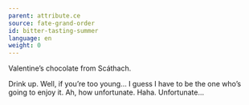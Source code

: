 ```yaml
---
parent: attribute.ce
source: fate-grand-order
id: bitter-tasting-summer
language: en
weight: 0
---
```


Valentine’s chocolate from Scáthach.

Drink up.
Well, if you’re too young…
I guess I have to be the one who’s going to enjoy it.
Ah, how unfortunate. Haha. Unfortunate…
